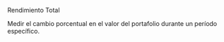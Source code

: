 Rendimiento Total

Medir el cambio porcentual en el valor del portafolio durante un período específico.